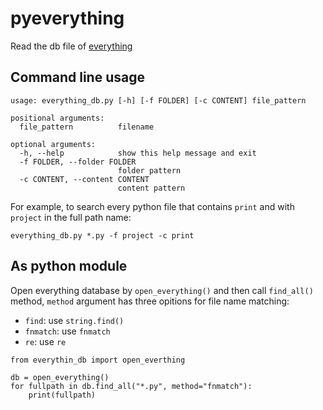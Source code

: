pyeverything
============

Read the db file of [everything](http://www.voidtools.com/)

Command line usage
------------------

```
usage: everything_db.py [-h] [-f FOLDER] [-c CONTENT] file_pattern

positional arguments:
  file_pattern          filename

optional arguments:
  -h, --help            show this help message and exit
  -f FOLDER, --folder FOLDER
                        folder pattern
  -c CONTENT, --content CONTENT
                        content pattern
```

For example, to search every python file that contains `print` and with `project` in the full path name:

`everything_db.py *.py -f project -c print`

As python module
----------------

Open everything database by `open_everything()` and then call `find_all()` method, `method` argument has three opitions for file name matching:

* `find`: use `string.find()` 
* `fnmatch`: use `fnmatch`
* `re`: use `re`

```
from everythin_db import open_everthing

db = open_everything()
for fullpath in db.find_all("*.py", method="fnmatch"):
    print(fullpath)
```
